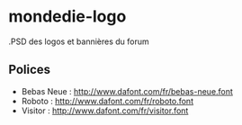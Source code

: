 # mondedie-logo
.PSD des logos et bannières du forum

## Polices

- Bebas Neue : http://www.dafont.com/fr/bebas-neue.font
- Roboto : http://www.dafont.com/fr/roboto.font
- Visitor : http://www.dafont.com/fr/visitor.font
